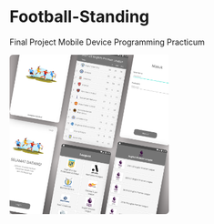 # Football-Standing
Final Project Mobile Device Programming Practicum

<img src="https://github.com/Chairullatif/Chairullatif.github.io/blob/main/img/projects/standingfootball.png?raw=true" width="280px"/>
